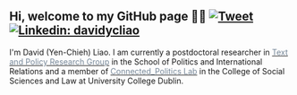 ## Hi, welcome to my GitHub page 👋🏻 [![Tweet](https://img.shields.io/twitter/url/https/github.com/tterb/hyde.svg?style=social)](https://twitter.com/liaoyenchieh)   [![Linkedin: davidycliao](https://img.shields.io/badge/-davidycliao-blue?style=flat-square&logo=Linkedin&logoColor=white&link=https://www.linkedin.com/in/david-yen-chieh-liao-51a0a3168/)](https://www.linkedin.com/in/david-yen-chieh-liao-51a0a3168/) <br />  

I'm David (Yen-Chieh) Liao. I am currently a postdoctoral researcher in [<span style="color:#778899">Text and Policy Research Group</span>](https://text-and-policy.com) in the School of Politics and International Relations and a member of [<span style="color:#778899">Connected_Politics Lab</span>](https://www.ucd.ie/connected_politics/) in the College of Social Sciences and Law at University College Dublin.
